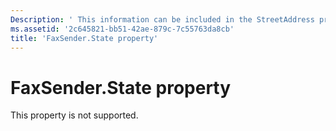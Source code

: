 ```yaml
---
Description: ' This information can be included in the StreetAddress property.'
ms.assetid: '2c645821-bb51-42ae-879c-7c55763da8cb'
title: 'FaxSender.State property'
---
```


# FaxSender.State property

This property is not supported.

 

 



